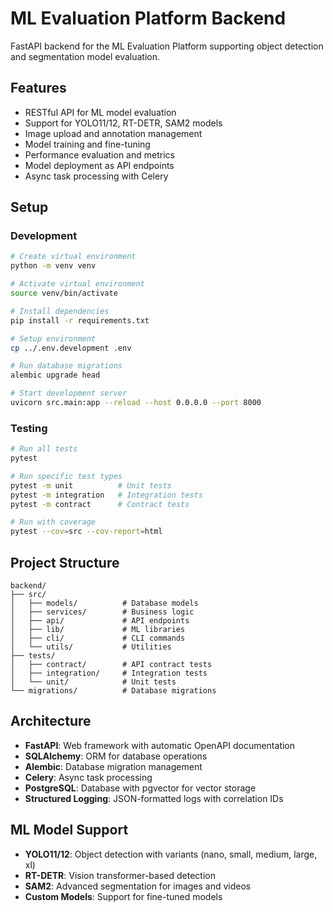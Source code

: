 # ML Evaluation Platform Backend

FastAPI backend for the ML Evaluation Platform supporting object detection and segmentation model evaluation.

## Features

- RESTful API for ML model evaluation
- Support for YOLO11/12, RT-DETR, SAM2 models
- Image upload and annotation management
- Model training and fine-tuning
- Performance evaluation and metrics
- Model deployment as API endpoints
- Async task processing with Celery

## Setup

### Development

```bash
# Create virtual environment
python -m venv venv

# Activate virtual environment
source venv/bin/activate

# Install dependencies
pip install -r requirements.txt

# Setup environment
cp ../.env.development .env

# Run database migrations
alembic upgrade head

# Start development server
uvicorn src.main:app --reload --host 0.0.0.0 --port 8000
```

### Testing

```bash
# Run all tests
pytest

# Run specific test types
pytest -m unit          # Unit tests
pytest -m integration   # Integration tests
pytest -m contract      # Contract tests

# Run with coverage
pytest --cov=src --cov-report=html
```

## Project Structure

```
backend/
├── src/
│   ├── models/          # Database models
│   ├── services/        # Business logic
│   ├── api/             # API endpoints
│   ├── lib/             # ML libraries
│   ├── cli/             # CLI commands
│   └── utils/           # Utilities
├── tests/
│   ├── contract/        # API contract tests
│   ├── integration/     # Integration tests
│   └── unit/            # Unit tests
└── migrations/          # Database migrations
```

## Architecture

- **FastAPI**: Web framework with automatic OpenAPI documentation
- **SQLAlchemy**: ORM for database operations
- **Alembic**: Database migration management
- **Celery**: Async task processing
- **PostgreSQL**: Database with pgvector for vector storage
- **Structured Logging**: JSON-formatted logs with correlation IDs

## ML Model Support

- **YOLO11/12**: Object detection with variants (nano, small, medium, large, xl)
- **RT-DETR**: Vision transformer-based detection
- **SAM2**: Advanced segmentation for images and videos
- **Custom Models**: Support for fine-tuned models
